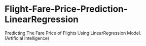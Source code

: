 # Flight-Fare-Price-Prediction-LinearRegression
Predicting The Fare Price of Flights Using LinearRegression Model. (Artificial Intelligence)
